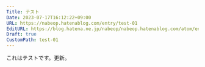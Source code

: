 ```yaml
---
Title: テスト
Date: 2023-07-17T16:12:22+09:00
URL: https://nabeop.hatenablog.com/entry/test-01
EditURL: https://blog.hatena.ne.jp/nabeop/nabeop.hatenablog.com/atom/entry/820878482950562596
Draft: true
CustomPath: test-01
---
```


これはテストです。更新。
